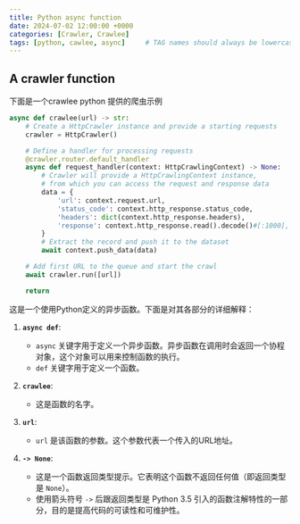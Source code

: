 ```yaml
---
title: Python async function
date: 2024-07-02 12:00:00 +0000
categories: [Crawler, Crawlee]
tags: [python, cawlee, async]     # TAG names should always be lowercase
---
```


## A crawler function
下面是一个crawlee python 提供的爬虫示例
```python
async def crawlee(url) -> str:
    # Create a HttpCrawler instance and provide a starting requests
    crawler = HttpCrawler()

    # Define a handler for processing requests
    @crawler.router.default_handler
    async def request_handler(context: HttpCrawlingContext) -> None:
        # Crawler will provide a HttpCrawlingContext instance,
        # from which you can access the request and response data
        data = {
            'url': context.request.url,
            'status_code': context.http_response.status_code,
            'headers': dict(context.http_response.headers),
            'response': context.http_response.read().decode()#[:1000],
        }
        # Extract the record and push it to the dataset
        await context.push_data(data)

    # Add first URL to the queue and start the crawl
    await crawler.run([url])

    return 
```


这是一个使用Python定义的异步函数。下面是对其各部分的详细解释：

1. **`async def`**:
   - `async` 关键字用于定义一个异步函数。异步函数在调用时会返回一个协程对象，这个对象可以用来控制函数的执行。
   - `def` 关键字用于定义一个函数。

2. **`crawlee`**:
   - 这是函数的名字。

3. **`url`**:
   - `url` 是该函数的参数。这个参数代表一个传入的URL地址。

4. **`-> None`**:
   - 这是一个函数返回类型提示。它表明这个函数不返回任何值（即返回类型是 `None`）。
   - 使用箭头符号 `->` 后跟返回类型是 Python 3.5 引入的函数注解特性的一部分，目的是提高代码的可读性和可维护性。


